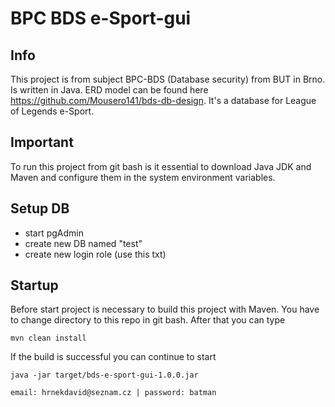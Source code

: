 # BPC BDS e-Sport-gui
## Info
This project is from subject BPC-BDS (Database security) from BUT in Brno. Is written in Java.
ERD model can be found here https://github.com/Mousero141/bds-db-design. It's a database for League of Legends e-Sport.

## Important
To run this project from git bash is it essential to download Java JDK and Maven and configure them in the system environment variables.

## Setup DB
- start pgAdmin
- create new DB named "test"
- create new login role (use this txt)

## Startup
Before start project is necessary to build this project with Maven. You have to change directory to this repo in git bash. 
After that you can type

    mvn clean install

If the build is successful you can continue to start
    
    java -jar target/bds-e-sport-gui-1.0.0.jar

    email: hrnekdavid@seznam.cz | password: batman 


